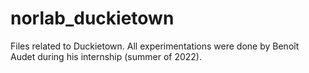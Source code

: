 # norlab_duckietown
Files related to Duckietown. All experimentations were done by Benoît Audet during his internship (summer of 2022).
